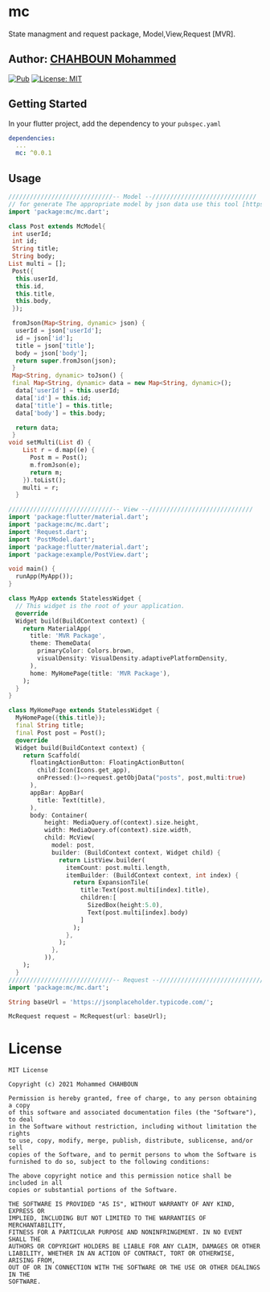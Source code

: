 # mc

State managment and request package, Model,View,Request [MVR].

## Author: [CHAHBOUN Mohammed](https://github.com/m97chahboun)


[![Pub](https://img.shields.io/pub/v/mc.svg)](https://pub.dartlang.org/packages/mc)
[![License: MIT](https://img.shields.io/badge/License-MIT-yellow.svg)](https://opensource.org/licenses/MIT)

## Getting Started

In your flutter project, add the dependency to your `pubspec.yaml`

```yaml
dependencies:
  ...
  mc: ^0.0.1
```

## Usage
```dart
/////////////////////////////-- Model --/////////////////////////////
// for generate The appropriate model by json data use this tool [https://github.com/ourflutter/Json2Dart] or website [https://json2dart.web.app/]
import 'package:mc/mc.dart';

class Post extends McModel{
 int userId;
 int id;
 String title;
 String body;
List multi = [];
 Post({
  this.userId,
  this.id,
  this.title,
  this.body,
 });

 fromJson(Map<String, dynamic> json) {
  userId = json['userId'];
  id = json['id'];
  title = json['title'];
  body = json['body'];
  return super.fromJson(json);
 }
 Map<String, dynamic> toJson() {
 final Map<String, dynamic> data = new Map<String, dynamic>();
  data['userId'] = this.userId;
  data['id'] = this.id;
  data['title'] = this.title;
  data['body'] = this.body;

  return data;
 }
void setMulti(List d) {
    List r = d.map((e) {
      Post m = Post();
      m.fromJson(e);
      return m;
    }).toList();
    multi = r;
  }

/////////////////////////////-- View --/////////////////////////////
import 'package:flutter/material.dart';
import 'package:mc/mc.dart';
import 'Request.dart';
import 'PostModel.dart';
import 'package:flutter/material.dart';
import 'package:example/PostView.dart';

void main() {
  runApp(MyApp());
}

class MyApp extends StatelessWidget {
  // This widget is the root of your application.
  @override
  Widget build(BuildContext context) {
    return MaterialApp(
      title: 'MVR Package',
      theme: ThemeData(
        primaryColor: Colors.brown,
        visualDensity: VisualDensity.adaptivePlatformDensity,
      ),
      home: MyHomePage(title: 'MVR Package'),
    );
  }
}

class MyHomePage extends StatelessWidget {
  MyHomePage({this.title});
  final String title;
  final Post post = Post();
  @override
  Widget build(BuildContext context) {
    return Scaffold(
      floatingActionButton: FloatingActionButton(
        child:Icon(Icons.get_app),
        onPressed:()=>request.getObjData("posts", post,multi:true)
      ),
      appBar: AppBar(
        title: Text(title),
      ),
      body: Container(
          height: MediaQuery.of(context).size.height,
          width: MediaQuery.of(context).size.width,
          child: McView(
            model: post,
            builder: (BuildContext context, Widget child) {
              return ListView.builder(
                itemCount: post.multi.length,
                itemBuilder: (BuildContext context, int index) {
                  return ExpansionTile(
                    title:Text(post.multi[index].title),
                    children:[
                      SizedBox(height:5.0),
                      Text(post.multi[index].body)
                    ]
                  );
                },
              );
            },
          )),
    );
  }
/////////////////////////////-- Request --/////////////////////////////
import 'package:mc/mc.dart';

String baseUrl = 'https://jsonplaceholder.typicode.com/';

McRequest request = McRequest(url: baseUrl);
```
# License
    MIT License
    
    Copyright (c) 2021 Mohammed CHAHBOUN
    
    Permission is hereby granted, free of charge, to any person obtaining a copy
    of this software and associated documentation files (the "Software"), to deal
    in the Software without restriction, including without limitation the rights
    to use, copy, modify, merge, publish, distribute, sublicense, and/or sell
    copies of the Software, and to permit persons to whom the Software is
    furnished to do so, subject to the following conditions:
    
    The above copyright notice and this permission notice shall be included in all
    copies or substantial portions of the Software.
    
    THE SOFTWARE IS PROVIDED "AS IS", WITHOUT WARRANTY OF ANY KIND, EXPRESS OR
    IMPLIED, INCLUDING BUT NOT LIMITED TO THE WARRANTIES OF MERCHANTABILITY,
    FITNESS FOR A PARTICULAR PURPOSE AND NONINFRINGEMENT. IN NO EVENT SHALL THE
    AUTHORS OR COPYRIGHT HOLDERS BE LIABLE FOR ANY CLAIM, DAMAGES OR OTHER
    LIABILITY, WHETHER IN AN ACTION OF CONTRACT, TORT OR OTHERWISE, ARISING FROM,
    OUT OF OR IN CONNECTION WITH THE SOFTWARE OR THE USE OR OTHER DEALINGS IN THE
    SOFTWARE.
